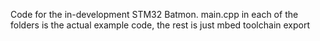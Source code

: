 Code for the in-development STM32 Batmon. 
main.cpp in each of the folders is the actual example code, the rest is just mbed toolchain export
